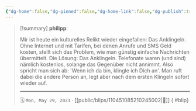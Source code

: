 ```yaml
---
{"dg-home":false,"dg-pinned":false,"dg-home-link":false,"dg-publish":true,"tags":["dgblip"],"disabled rules":["yaml-title","yaml-title-alias","file-name-heading"],"title":"philipp on mastodon @ 2023-05-29","created-date":"2023-05-29T08:43:30","id":110451085210245010,"updated-date":"2025-05-02T08:50:43","dg-path":"blips/110451085210245002.md","permalink":"/blips/110451085210245002/","dgPassFrontmatter":true}
---
```


> [!summary] **philipp**:
>
> Mir ist heute ein kulturelles Relikt wieder eingefallen: Das Anklingeln.
> Ohne Internet und mit Tarifen, bei denen Anrufe und SMS Geld kosten, stellt sich das Problem, wie man günstig einfache Nachrichten übermittelt.
> Die Lösung: Das Anklingeln. Telefonate waren (und sind) nämlich kostenlos, solange das Gegenüber nicht annimmt. Also spricht man sich ab: 'Wenn ich da bin, klingle ich Dich an'. Man ruft dabei die andere Person an, legt aber nach dem ersten Klingeln sofort wieder auf.
> - - -
>
> 🗓️ `Mon, May 29, 2023` · [[public/blips/110451085210245002\|🔗]]
{ #blip}

